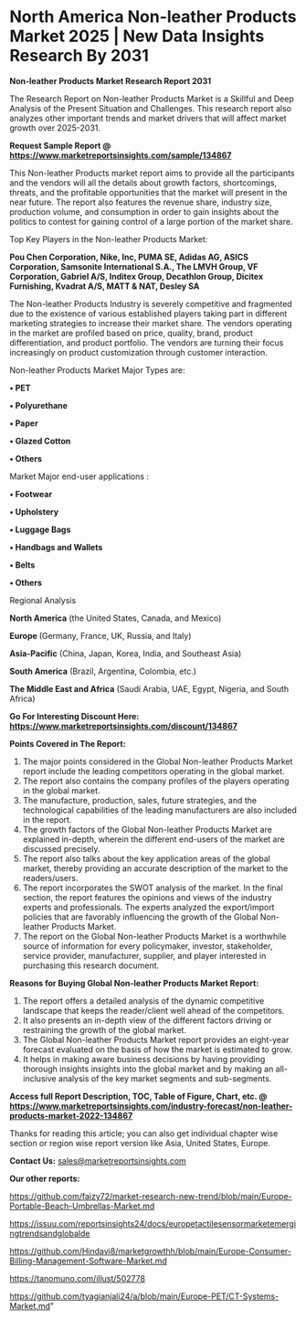 # North America Non-leather Products Market 2025 | New Data Insights Research By 2031

<strong>Non-leather Products Market Research Report 2031</strong>

The Research Report on Non-leather Products Market is a Skillful and Deep Analysis of the Present Situation and Challenges. This research report also analyzes other important trends and market drivers that will affect market growth over 2025-2031.

<strong>Request Sample Report @ <a href=https://www.marketreportsinsights.com/sample/134867>https://www.marketreportsinsights.com/sample/134867</a></strong>

This Non-leather Products market report aims to provide all the participants and the vendors will all the details about growth factors, shortcomings, threats, and the profitable opportunities that the market will present in the near future. The report also features the revenue share, industry size, production volume, and consumption in order to gain insights about the politics to contest for gaining control of a large portion of the market share.

Top Key Players in the Non-leather Products Market:

<strong>Pou Chen Corporation, Nike, Inc, PUMA SE, Adidas AG, ASICS Corporation, Samsonite International S.A., The LMVH Group, VF Corporation, Gabriel A/S, Inditex Group, Decathlon Group, Dicitex Furnishing, Kvadrat A/S, MATT & NAT, Desley SA</strong>

The Non-leather Products Industry is severely competitive and fragmented due to the existence of various established players taking part in different marketing strategies to increase their market share. The vendors operating in the market are profiled based on price, quality, brand, product differentiation, and product portfolio. The vendors are turning their focus increasingly on product customization through customer interaction.

Non-leather Products Market Major Types are:

<strong>• PET

• Polyurethane

• Paper

• Glazed Cotton

• Others</strong>

Market Major end-user applications :

<strong>• Footwear

• Upholstery

• Luggage Bags

• Handbags and Wallets

• Belts

• Others</strong>

Regional Analysis

</u><strong><b>North America</b></strong> (the United States, Canada, and Mexico)

<strong><b>Europe </b></strong>(Germany, France, UK, Russia, and Italy)

<strong><b>Asia-Pacific</b></strong> (China, Japan, Korea, India, and Southeast Asia)

<strong><b>South America</b></strong> (Brazil, Argentina, Colombia, etc.)

<strong><b>The Middle East and Africa</b></strong> (Saudi Arabia, UAE, Egypt, Nigeria, and South Africa)

<strong>Go For Interesting Discount Here: <a href=https://www.marketreportsinsights.com/discount/134867>https://www.marketreportsinsights.com/discount/134867</a></strong>

<strong>Points Covered in The Report:</strong>
<ol>
  <li>The major points considered in the Global Non-leather Products Market report include the leading competitors operating in the global market.</li>
  <li>The report also contains the company profiles of the players operating in the global market.</li>
  <li>The manufacture, production, sales, future strategies, and the technological capabilities of the leading manufacturers are also included in the report.</li>
  <li>The growth factors of the Global Non-leather Products Market are explained in-depth, wherein the different end-users of the market are discussed precisely.</li>
  <li>The report also talks about the key application areas of the global market, thereby providing an accurate description of the market to the readers/users.</li>
  <li>The report incorporates the SWOT analysis of the market. In the final section, the report features the opinions and views of the industry experts and professionals. The experts analyzed the export/import policies that are favorably influencing the growth of the Global Non-leather Products Market.</li>
  <li>The report on the Global Non-leather Products Market is a worthwhile source of information for every policymaker, investor, stakeholder, service provider, manufacturer, supplier, and player interested in purchasing this research document.</li>
</ol>
<strong>Reasons for Buying Global Non-leather Products Market Report:</strong>

<ol>
  <li>The report offers a detailed analysis of the dynamic competitive landscape that keeps the reader/client well ahead of the competitors.</li>
  <li>It also presents an in-depth view of the different factors driving or restraining the growth of the global market.</li>
  <li>The Global Non-leather Products Market report provides an eight-year forecast evaluated on the basis of how the market is estimated to grow.</li>
  <li>It helps in making aware business decisions by having providing thorough insights insights into the global market and by making an all-inclusive analysis of the key market segments and sub-segments.</li>
</ol>
<strong>Access full Report Description, TOC, Table of Figure, Chart, etc. @ <a href=https://www.marketreportsinsights.com/industry-forecast/non-leather-products-market-2022-134867>https://www.marketreportsinsights.com/industry-forecast/non-leather-products-market-2022-134867</a></strong>


Thanks for reading this article; you can also get individual chapter wise section or region wise report version like Asia, United States, Europe.

<strong>Contact Us:</strong>
sales@marketreportsinsights.com

<strong>Our other reports:</strong>

<a href=https://github.com/faizy72/market-research-new-trend/blob/main/Europe-Portable-Beach-Umbrellas-Market.md>https://github.com/faizy72/market-research-new-trend/blob/main/Europe-Portable-Beach-Umbrellas-Market.md</a>

<a href=https://issuu.com/reportsinsights24/docs/europetactilesensormarketemergingtrendsandglobalde>https://issuu.com/reportsinsights24/docs/europetactilesensormarketemergingtrendsandglobalde</a>

<a href=https://github.com/Hindavi8/marketgrowthh/blob/main/Europe-Consumer-Billing-Management-Software-Market.md>https://github.com/Hindavi8/marketgrowthh/blob/main/Europe-Consumer-Billing-Management-Software-Market.md</a>

<a href=https://tanomuno.com/illust/502778>https://tanomuno.com/illust/502778</a>

<a href=https://github.com/tyagianjali24/a/blob/main/Europe-PET/CT-Systems-Market.md>https://github.com/tyagianjali24/a/blob/main/Europe-PET/CT-Systems-Market.md</a>"
